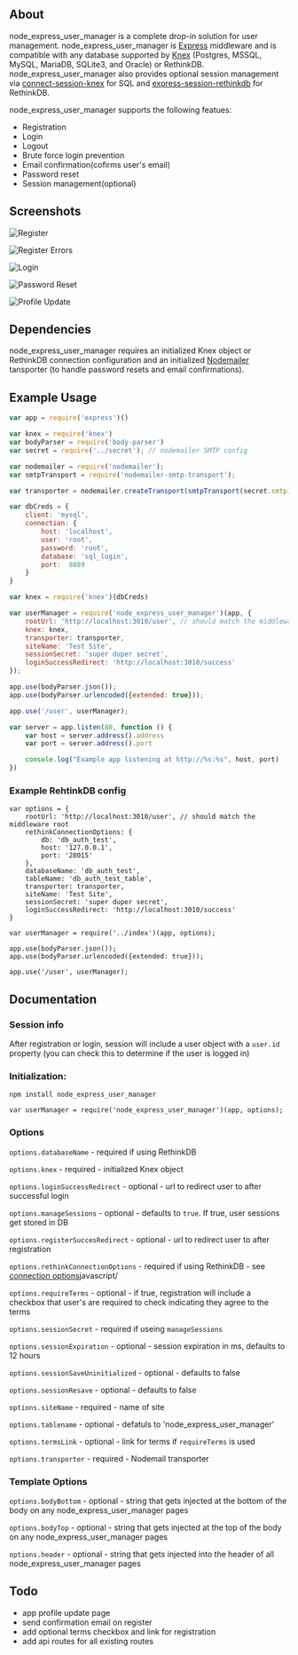 ## About

node_express_user_manager is a complete drop-in solution for user management. node_express_user_manager is [Express](https://expressjs.com/) middleware and is compatible with any database supported by [Knex](http://knexjs.org/) (Postgres, MSSQL, MySQL, MariaDB, SQLite3, and Oracle) or RethinkDB. node_express_user_manager also provides optional session management via [connect-session-knex](https://github.com/llambda/connect-session-knex) for SQL and [express-session-rethinkdb](https://github.com/llambda/session-rethinkdb) for RethinkDB.

node_express_user_manager supports the following featues:
* Registration
* Login
* Logout
* Brute force login prevention
* Email confirmation(cofirms user's email)
* Password reset
* Session management(optional)

## Screenshots

![Register](/lib/screenshots/register.png?raw=true "Register")

![Register Errors](/lib/screenshots/register-error.png?raw=true "Register")

![Login](/lib/screenshots/login.png?raw=true "Login")

![Password Reset](/lib/screenshots/password-reset.png?raw=true "Password Reset")

![Profile Update](/lib/screenshots/profile.png?raw=true "Profile Update")

## Dependencies
node_express_user_manager requires an initialized Knex object or RethinkDB connection configuration and an initialized [Nodemailer](https://github.com/nodemailer/nodemailer) tansporter (to handle password resets and email confirmations).

## Example Usage

```javascript
var app = require('express')()

var knex = require('knex')
var bodyParser = require('body-parser')
var secret = require('../secret'); // nodemailer SMTP config

var nodemailer = require('nodemailer');
var smtpTransport = require('nodemailer-smtp-transport');

var transporter = nodemailer.createTransport(smtpTransport(secret.smtp));

var dbCreds = {
    client: 'mysql',
    connection: {
        host: 'localhost',
        user: 'root',
        password: 'root',
        database: 'sql_login',
        port:  8889
    }
}

var knex = require('knex')(dbCreds)

var userManager = require('node_express_user_manager')(app, {
    rootUrl: 'http://localhost:3010/user', // should match the middleware root
    knex: knex,
    transporter: transporter,
    siteName: 'Test Site',
    sessionSecret: 'super duper secret',
    loginSuccessRedirect: 'http://localhost:3010/success'
});

app.use(bodyParser.json());
app.use(bodyParser.urlencoded({extended: true}));

app.use('/user', userManager);

var server = app.listen(80, function () {
    var host = server.address().address
    var port = server.address().port

    console.log("Example app listening at http://%s:%s", host, port)
})

```

### Example RehtinkDB config

```
var options = {
    rootUrl: 'http://localhost:3010/user', // should match the middleware root
    rethinkConnectionOptions: {
        db: 'db_auth_test',
        host: '127.0.0.1',
        port: '28015'
    },
    databaseName: 'db_auth_test',
    tableName: 'db_auth_test_table',
    transporter: transporter,
    siteName: 'Test Site',
    sessionSecret: 'super duper secret',
    loginSuccessRedirect: 'http://localhost:3010/success'
}

var userManager = require('../index')(app, options);

app.use(bodyParser.json());
app.use(bodyParser.urlencoded({extended: true}));

app.use('/user', userManager);
```

## Documentation

### Session info

After registration or login, session will include a user object with a `user.id` property (you can check this to determine if the user is logged in)

### Initialization:

`npm install node_express_user_manager`

`var userManager = require('node_express_user_manager')(app, options);`

### Options

`options.databaseName` - required if using RethinkDB

`options.knex` - required - initialized Knex object

`options.loginSuccessRedirect` - optional - url to redirect user to after successful login

`options.manageSessions` - optional - defaults to `true`. If true, user sessions get stored in DB

`options.registerSuccesRedirect` - optional - url to redirect user to after registration

`options.rethinkConnectionOptions` - required if using RethinkDB - see [connection options](https://www.rethinkdb.com/docs/install-drivers/)javascript/

`options.requireTerms` - optional - if true, registration will include a checkbox that user's are required to check indicating they agree to the terms

`options.sessionSecret` - required if useing `manageSessions`

`options.sessionExpiration` - optional - session expiration in ms, defaults to 12 hours

`options.sessionSaveUninitialized` - optional - defaults to false

`options.sessionResave` - optional - defaults to false

`options.siteName` - required - name of site

`options.tablename` - optional - defatuls to 'node_express_user_manager'

`options.termsLink` - optional - link for terms if `requireTerms` is used

`options.transporter` - required - Nodemail transporter

### Template Options

`options.bodyBottom` - optional - string that gets injected at the bottom of the body on any node_express_user_manager pages

`options.bodyTop` - optional - string that gets injected at the top of the body on any node_express_user_manager pages

`options.header` - optional - string that gets injected into the header of all node_express_user_manager pages

## Todo
* app profile update page
* send confirmation email on register
* add optional terms checkbox and link for registration
* add api routes for all existing routes